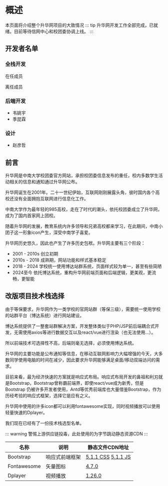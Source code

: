 # 概述
本页面将介绍整个升华网项目的大致情况
::: tip
升华网开发工作全部完成，已就绪。目前等待信网中心和校团委协调上线。
:::

## 开发者名单

<script setup>
import { VPTeamMembers } from 'vitepress/theme'

// 在任
const Members = [
  {
    avatar: 'https://www.github.com/grtsinry43.png',
    name: 'grtsinry43',
    title: 'Developer',
    links: [
      { icon: 'github', link: 'https://github.com/grtsinry43' }
    ]
  },  
]

// 老东西
const OldMembers = [
  {
    avatar: 'https://www.github.com/steamfinder.png',
    name: 'SteamFinder',
    title: 'Developer',
    links: [
      { icon: 'github', link: 'https://github.com/steamfinder' }
    ]
  },
  {
    avatar: 'https://www.github.com/thetheorange.png',
    name: 'thetheOrange',
    title: 'Developer',
    links: [
      { icon: 'github', link: 'https://github.com/thetheorange' }
    ]
  },
]
</script>
### 全栈开发

在任成员
<VPTeamMembers size="small" :members="Members" />

离任成员
<VPTeamMembers size="small" :members="OldMembers" />

### 后端开发
- 韦姚宇
- 季昆霖

### 设计
- 赵彦哲

## 前言
升华网是中南大学校团委官方网站，承担校团委信息发布的重任，校内多数学生活动相关的信息和通知通过升华网公布。

升华网诞生在2001年。二十一世纪伊始，互联网刚刚展露头角，彼时国内各个高校还没有全面拥抱互联网进行信息化工作。

中南大学作为最年轻的985高校，走在了时代的潮头，依托校团委成立了升华网，成为了国内首家网上团校。

随着升华网的发展，教育系统内许多领导和兄弟高校都来学习，在此期间，中南小团子这一形象icon产生，深受中南学子喜爱。

升华网历史悠久，因此也产生了许多历史包袱。升华网主要有三个阶段：
- 2001 - 2010s 创立初期
- 2010s - 2018 成熟期，网站功能和样式基本稳定
- 2018 - 2024 学校统一使用博达站群系统，页面样式较为单一，甚至有些简陋
- 2024至今 依托博达系统，重构升华网前端页面和后端逻辑，更美观，更流畅，更智能

## 改版项目技术栈选择
由于等保要求，升华网作为一类学校的官网站群（等保三级），需要统一使用学校的站群平台（博达系统）进行网站建设。

博达系统提供了一整套站群解决方案，开发整体类似于PHP/JSP前后端耦合式开发，无需使用axios等进行数据交互以及react/vue进行渲染（也无法使用...）。

所以前端技术可选择性不高，后端则毫无选择，必须使用博达系统。

升华网的主要功能是公布通知等信息，在移动互联网影响力大幅增强的今天，大多数同学使用电脑的时间在减少，因此要求升华网能够满足桌面/移动双端访问的需求。

目前来看，最为经济快速的方案就是响应式布局。响应式布局开发的鼻祖和利刃就是Bootstrap，Bootstrap曾称霸前端界，即使react/vue成为新秀，但是Bootstrap
仍被许多开发者使用，Antd等优秀前端库也大量借鉴Bootstrap，作为历经考验的响应式框架，选择它是应有之义。

升华网中使用的许多icon都可以利用fontawesome实现，同时视频播放可以使用轻量快速的Dplayer。

我们现在已经有了一份技术栈选型名单。

::: warning
警惕上游供应链投毒，此处使用的为字节跳动静态资源CDN
:::

|名称|说明|静态文件CDN地址|
|----|----|----|
|Bootstrap|响应式前端框架|[5.1.1 CSS](https://lf6-cdn-tos.bytecdntp.com/cdn/expire-1-M/bootstrap/5.1.1/css/bootstrap.min.css) [5.1.1 JS](https://lf26-cdn-tos.bytecdntp.com/cdn/expire-1-M/bootstrap/5.1.1/js/bootstrap.bundle.min.js)|
|Fontawesome|矢量图标|[4.7.0](https://lf26-cdn-tos.bytecdntp.com/cdn/expire-1-M/font-awesome/4.7.0/css/font-awesome.min.css)|
|Dplayer|视频播放|[1.26.0](https://lf9-cdn-tos.bytecdntp.com/cdn/expire-1-M/dplayer/1.26.0/DPlayer.min.js)|


